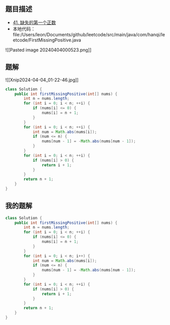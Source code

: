 ## 题目描述

- [41. 缺失的第一个正数](https://leetcode.cn/problems/first-missing-positive/)
- 本地代码： file:/Users/leon/Documents/github/leetcode/src/main/java/com/hanqi/leetcode/FirstMissingPositive.java

![[Pasted image 20240404000523.png]]
## 题解

![[Xnip2024-04-04_01-22-46.jpg]]

```java
class Solution {
    public int firstMissingPositive(int[] nums) {
        int n = nums.length;
        for (int i = 0; i < n; ++i) {
            if (nums[i] <= 0) {
                nums[i] = n + 1;
            }
        }
        for (int i = 0; i < n; ++i) {
            int num = Math.abs(nums[i]);
            if (num <= n) {
                nums[num - 1] = -Math.abs(nums[num - 1]);
            }
        }
        for (int i = 0; i < n; ++i) {
            if (nums[i] > 0) {
                return i + 1;
            }
        }
        return n + 1;
    }
}
```

## 我的题解

```java
class Solution {
	public int firstMissingPositive(int[] nums) {
		int n = nums.length;
		for (int i = 0; i < n; ++i) {
            if (nums[i] <= 0) {
                nums[i] = n + 1;
            }
        }
		for (int i = 0; i < n; i++) {
			int num = Math.abs(nums[i]);
			if (num <= n) {
				nums[num - 1] = -Math.abs(nums[num - 1]);
			}
		}	
        for (int i = 0; i < n; ++i) {
            if (nums[i] > 0) {
                return i + 1;
            }
        }
        return n + 1;
	}
}
```

